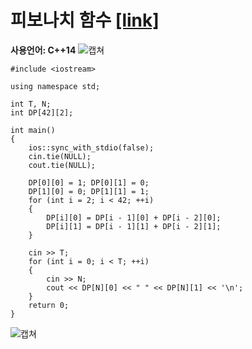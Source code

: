 # 피보나치 함수 [[link]](https://www.acmicpc.net/problem/1003)
**사용언어: C++14**
![캡쳐](https://user-images.githubusercontent.com/38516906/61669739-24d2e000-ad1c-11e9-86f0-65518fc64bf1.png)

```
#include <iostream>
 
using namespace std;
 
int T, N;
int DP[42][2];
 
int main()
{
    ios::sync_with_stdio(false); 
    cin.tie(NULL); 
    cout.tie(NULL);
 
    DP[0][0] = 1; DP[0][1] = 0;
    DP[1][0] = 0; DP[1][1] = 1;
    for (int i = 2; i < 42; ++i)
    {
        DP[i][0] = DP[i - 1][0] + DP[i - 2][0];
        DP[i][1] = DP[i - 1][1] + DP[i - 2][1];
    }
 
    cin >> T;
    for (int i = 0; i < T; ++i)
    {
        cin >> N;
        cout << DP[N][0] << " " << DP[N][1] << '\n';
    }
    return 0;
}

```

![캡쳐](https://user-images.githubusercontent.com/38516906/61669831-6c596c00-ad1c-11e9-909a-806d72dc944a.png)
